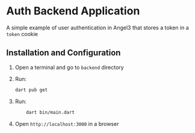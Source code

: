 # Auth Backend Application

A simple example of user authentication in Angel3 that stores a token in a `token` cookie

## Installation and Configuration

1. Open a terminal and go to `backend` directory
2. Run:

    ```bash
    dart pub get
    ```

3. Run:

    ```bash
        dart bin/main.dart
    ```

4. Open `http://localhost:3000` in a browser
